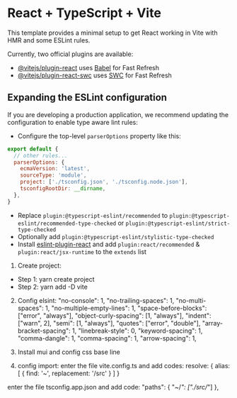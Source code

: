 # React + TypeScript + Vite

This template provides a minimal setup to get React working in Vite with HMR and some ESLint rules.

Currently, two official plugins are available:

- [@vitejs/plugin-react](https://github.com/vitejs/vite-plugin-react/blob/main/packages/plugin-react/README.md) uses [Babel](https://babeljs.io/) for Fast Refresh
- [@vitejs/plugin-react-swc](https://github.com/vitejs/vite-plugin-react-swc) uses [SWC](https://swc.rs/) for Fast Refresh

## Expanding the ESLint configuration

If you are developing a production application, we recommend updating the configuration to enable type aware lint rules:

- Configure the top-level `parserOptions` property like this:

```js
export default {
  // other rules...
  parserOptions: {
    ecmaVersion: 'latest',
    sourceType: 'module',
    project: ['./tsconfig.json', './tsconfig.node.json'],
    tsconfigRootDir: __dirname,
  },
}
```

- Replace `plugin:@typescript-eslint/recommended` to `plugin:@typescript-eslint/recommended-type-checked` or `plugin:@typescript-eslint/strict-type-checked`
- Optionally add `plugin:@typescript-eslint/stylistic-type-checked`
- Install [eslint-plugin-react](https://github.com/jsx-eslint/eslint-plugin-react) and add `plugin:react/recommended` & `plugin:react/jsx-runtime` to the `extends` list


1. Create project: 
  - Step 1: yarn create project
  - Step 2: yarn add -D vite

2. Config elsint: 
  "no-console": 1,
    "no-trailing-spaces": 1,
    "no-multi-spaces": 1,
    "no-multiple-empty-lines": 1,
    "space-before-blocks": ["error", "always"],
    "object-curly-spacing": [1, "always"],
    "indent": ["warn", 2],
    "semi": [1, "always"],
    "quotes": ["error", "double"],
    "array-bracket-spacing": 1,
    "linebreak-style": 0,
    "keyword-spacing": 1,
    "comma-dangle": 1,
    "comma-spacing": 1,
    "arrow-spacing": 1,

3. Install mui and config css base line

4. config import: enter the file vite.config.ts and add codes:
resolve: {
    alias: [
      { find: '~', replacement: '/src' }
    ]
  }

  enter the file tsconfig.app.json and add code:
  "paths": {
      "~/*": ["./src/*"]
    },